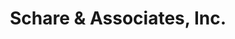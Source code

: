 ---
title: "Schare & Associates, Inc."
url: /oceanside/schare-and-associates-inc/
shop: health food
---